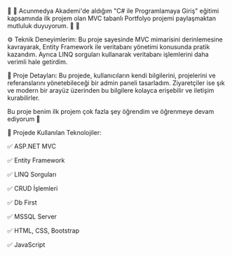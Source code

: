 🚀 💫 Acunmedya Akademi'de aldığım "C# ile Programlamaya Giriş" eğitimi kapsamında ilk projem olan MVC tabanlı Portfolyo projemi paylaşmaktan mutluluk duyuyorum. 💫 🎉 

⚙️ Teknik Deneyimlerim:
Bu proje sayesinde MVC mimarisini derinlemesine kavrayarak, Entity Framework ile veritabanı yönetimi konusunda pratik kazandım. Ayrıca LINQ sorguları kullanarak veritabanı işlemlerini daha verimli hale getirdim. 

🌟 Proje Detayları:
Bu projede, kullanıcıların kendi bilgilerini, projelerini ve referanslarını yönetebileceği bir admin paneli tasarladım. Ziyaretçiler ise şık ve modern bir arayüz üzerinden bu bilgilere kolayca erişebilir ve iletişim kurabilirler.

Bu proje benim ilk projem çok fazla şey öğrendim ve öğrenmeye devam ediyorum 🚀

💫 Projede Kullanılan Teknolojiler:

✅ ASP.NET MVC

✅ Entity Framework

✅ LINQ Sorguları

✅ CRUD İşlemleri

✅ Db First

✅ MSSQL Server

✅ HTML, CSS, Bootstrap

✅ JavaScript
